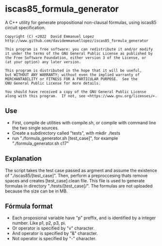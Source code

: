 # iscas85_formula_generator
A C++ utility for generate propositional non-clausal fórmulas, using iscas85 circuit specification.

    Copyright (C) <2022  David Emmanuel Lopez
    http://www.github.com/davidemmanuellopez/iscas85_formula_generator

    This program is free software: you can redistribute it and/or modify
    it under the terms of the GNU General Public License as published by
    the Free Software Foundation, either version 3 of the License, or
    (at your option) any later version.

    This program is distributed in the hope that it will be useful,
    but WITHOUT ANY WARRANTY; without even the implied warranty of
    MERCHANTABILITY or FITNESS FOR A PARTICULAR PURPOSE.  See the
    GNU General Public License for more details.

    You should have received a copy of the GNU General Public License
    along with this program.  If not, see <https://www.gnu.org/licenses/>.

## Use

* First, compile de utilities with compile.sh, or compile with command line the two single sources.
* Create a subdirectory called "tests", with mkdir ./tests
* run "./formula_generator.sh [test_case]", for example "./formula_generator.sh c17"

## Explanation

The script takes the test case passed as argment and assume the existence of "./iscas85/[test_case]". Then, perform a preproccesing thats remove spaces and creates [test_case].clean file. This file is used to generate formulas in directory "./tests/[test_case]/". The formulas are not uploaded because the size can be in MB.

## Fórmula format

* Each proposional variable have "p" preffix, and is identified by a integer number. Like p1, p2, p3, pi.
* Or operator is specified by "v" character.
* And operator is specified by "&" character.
* Not operator is specified by "-" character.

